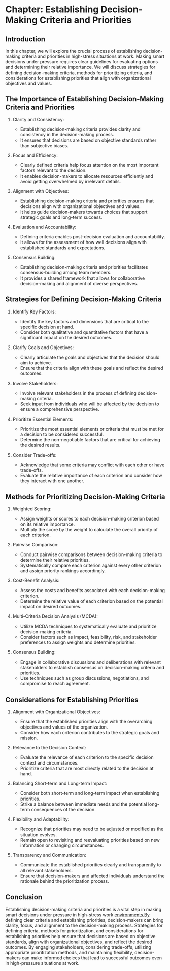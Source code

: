 Chapter: Establishing Decision-Making Criteria and Priorities
=============================================================

Introduction
------------

In this chapter, we will explore the crucial process of establishing decision-making criteria and priorities in high-stress situations at work. Making smart decisions under pressure requires clear guidelines for evaluating options and determining their relative importance. We will discuss strategies for defining decision-making criteria, methods for prioritizing criteria, and considerations for establishing priorities that align with organizational objectives and values.

The Importance of Establishing Decision-Making Criteria and Priorities
----------------------------------------------------------------------

1. Clarity and Consistency:

   * Establishing decision-making criteria provides clarity and consistency in the decision-making process.
   * It ensures that decisions are based on objective standards rather than subjective biases.
2. Focus and Efficiency:

   * Clearly defined criteria help focus attention on the most important factors relevant to the decision.
   * It enables decision-makers to allocate resources efficiently and avoid getting overwhelmed by irrelevant details.
3. Alignment with Objectives:

   * Establishing decision-making criteria and priorities ensures that decisions align with organizational objectives and values.
   * It helps guide decision-makers towards choices that support strategic goals and long-term success.
4. Evaluation and Accountability:

   * Defining criteria enables post-decision evaluation and accountability.
   * It allows for the assessment of how well decisions align with established standards and expectations.
5. Consensus Building:

   * Establishing decision-making criteria and priorities facilitates consensus-building among team members.
   * It provides a shared framework that allows for collaborative decision-making and alignment of diverse perspectives.

Strategies for Defining Decision-Making Criteria
------------------------------------------------

1. Identify Key Factors:

   * Identify the key factors and dimensions that are critical to the specific decision at hand.
   * Consider both qualitative and quantitative factors that have a significant impact on the desired outcomes.
2. Clarify Goals and Objectives:

   * Clearly articulate the goals and objectives that the decision should aim to achieve.
   * Ensure that the criteria align with these goals and reflect the desired outcomes.
3. Involve Stakeholders:

   * Involve relevant stakeholders in the process of defining decision-making criteria.
   * Seek input from individuals who will be affected by the decision to ensure a comprehensive perspective.
4. Prioritize Essential Elements:

   * Prioritize the most essential elements or criteria that must be met for a decision to be considered successful.
   * Determine the non-negotiable factors that are critical for achieving the desired results.
5. Consider Trade-offs:

   * Acknowledge that some criteria may conflict with each other or have trade-offs.
   * Evaluate the relative importance of each criterion and consider how they interact with one another.

Methods for Prioritizing Decision-Making Criteria
-------------------------------------------------

1. Weighted Scoring:

   * Assign weights or scores to each decision-making criterion based on its relative importance.
   * Multiply the score by the weight to calculate the overall priority of each criterion.
2. Pairwise Comparison:

   * Conduct pairwise comparisons between decision-making criteria to determine their relative priorities.
   * Systematically compare each criterion against every other criterion and assign priority rankings accordingly.
3. Cost-Benefit Analysis:

   * Assess the costs and benefits associated with each decision-making criterion.
   * Determine the relative value of each criterion based on the potential impact on desired outcomes.
4. Multi-Criteria Decision Analysis (MCDA):

   * Utilize MCDA techniques to systematically evaluate and prioritize decision-making criteria.
   * Consider factors such as impact, feasibility, risk, and stakeholder preferences to assign weights and determine priorities.
5. Consensus Building:

   * Engage in collaborative discussions and deliberations with relevant stakeholders to establish consensus on decision-making criteria and priorities.
   * Use techniques such as group discussions, negotiations, and compromise to reach agreement.

Considerations for Establishing Priorities
------------------------------------------

1. Alignment with Organizational Objectives:

   * Ensure that the established priorities align with the overarching objectives and values of the organization.
   * Consider how each criterion contributes to the strategic goals and mission.
2. Relevance to the Decision Context:

   * Evaluate the relevance of each criterion to the specific decision context and circumstances.
   * Prioritize criteria that are most directly related to the decision at hand.
3. Balancing Short-term and Long-term Impact:

   * Consider both short-term and long-term impact when establishing priorities.
   * Strike a balance between immediate needs and the potential long-term consequences of the decision.
4. Flexibility and Adaptability:

   * Recognize that priorities may need to be adjusted or modified as the situation evolves.
   * Remain open to revisiting and reevaluating priorities based on new information or changing circumstances.
5. Transparency and Communication:

   * Communicate the established priorities clearly and transparently to all relevant stakeholders.
   * Ensure that decision-makers and affected individuals understand the rationale behind the prioritization process.

Conclusion
----------

Establishing decision-making criteria and priorities is a vital step in making smart decisions under pressure in high-stress work [environments.By](http://environments.By) defining clear criteria and establishing priorities, decision-makers can bring clarity, focus, and alignment to the decision-making process. Strategies for defining criteria, methods for prioritization, and considerations for establishing priorities help ensure that decisions are based on objective standards, align with organizational objectives, and reflect the desired outcomes. By engaging stakeholders, considering trade-offs, utilizing appropriate prioritization methods, and maintaining flexibility, decision-makers can make informed choices that lead to successful outcomes even in high-pressure situations at work.
